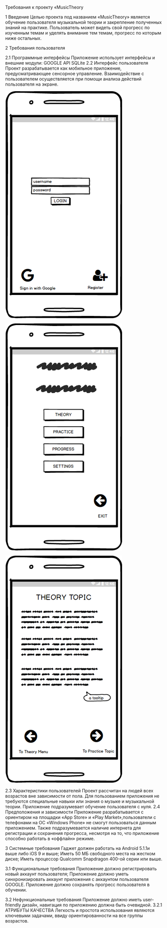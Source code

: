 Требования к проекту «MusicTheory

1 Введение
Целью проекта под названием «MusicTheory» является обучение пользователя музыкальной теории и закрепление полученных знаний на практике. Пользователь может видеть свой прогресс по изученным темам и уделять внимание тем темам, прогресс по которым ниже остальных.

2 Требования пользователя

2.1 Программные интерфейсы
Приложение использует интерфейсы и внешние модули:
GOOGLE API
SQLite
2.2 Интерфейс пользователя
Проект разрабатывается как мобильное приложение, предусматривающее сенсорное управление.
Взаимодействие с пользователем осуществляется при помощи анализа действий пользователя на экране.

![Процесс авторизации пользователя](https://github.com/axlgrim/Tritpo_Laba2/blob/master/Login.png)

![Макет главного меню](https://github.com/axlgrim/Tritpo_Laba2/blob/master/Main%20Menu.png)

![Процесс изучения музыкальной темы](https://github.com/axlgrim/Tritpo_Laba2/blob/master/Theory%20Topic.png)

2.3 Характеристики пользователей
Проект рассчитан на людей всех возрастов вне зависимости от пола. Для пользованием приложения не требуются специальные навыки или знания о музыке и музыкальной теории. Приложение подразумевает обучение пользователя с нуля.
2.4 Предположения и зависимости
Приложение разрабатывается с ориентиром на площадки  «App Store» и «Play Market»,пользователи с телефонами на ОС «Windows Phone» не смогут пользоваться данным приложением.
Также подразумевается наличие интернета для регистрации и сохранения прогресса, несмотря на то, что приложение способно работать в «оффлайн» режиме.

3 Системные требования
Гаджет должен работать на Android 5.1.1и выше либо iOS 9 и выше;
Иметь 50 МБ свободного места на жестком диске;
Иметь процессор Qualcomm Snapdragon 400-ой серии или выше.

3.1 Функциональные требования
Приложение должно регистрировать новый аккаунт пользователя;
Приложение должно уметь синхронизировать аккаунт приложения с аккаунтом пользователя GOOGLE.
Приложение должно сохранять прогресс пользователя в обучении.

3.2 Нефункциональные требования
Приложение должно иметь user-friendly дизайн, навигация по приложению должна быть очевидной. 
3.2.1 АТРИБУТЫ КАЧЕСТВА
Легкость и простота использования являются ключевыми задачами, ввиду ориентированности на все группы возрастов.

